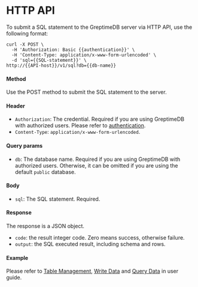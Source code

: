 # HTTP API

To submit a SQL statement to the GreptimeDB server via HTTP API, use the following format:

```shell
curl -X POST \
  -H 'Authorization: Basic {{authentication}}' \
  -H 'Content-Type: application/x-www-form-urlencoded' \
  -d 'sql={{SQL-statement}}' \
http://{{API-host}}/v1/sql?db={{db-name}}
```

#### Method

Use the POST method to submit the SQL statement to the server.

#### Header

* `Authorization`: The credential. Required if you are using GreptimeDB with authorized users. Please refer to [authentication](/user-guide/clients.md#HTTP-API).
* `Content-Type`: `application/x-www-form-urlencoded`.

#### Query params

* `db`: The database name. Required if you are using GreptimeDB with authorized users. Otherwise, it can be omitted if you are using the default `public` database.

#### Body

* `sql`: The SQL statement. Required.

#### Response

The response is a JSON object.

* `code`: the result integer code. Zero means success, otherwise failure.
* `output`: the SQL executed result, including schema and rows.

#### Example

Please refer to [Table Management](/user-guide/table-management.md#http-api), [Write Data](/user-guide/write-data.md#sql) and [Query Data](/user-guide/query-data.md#sql) in user guide.
